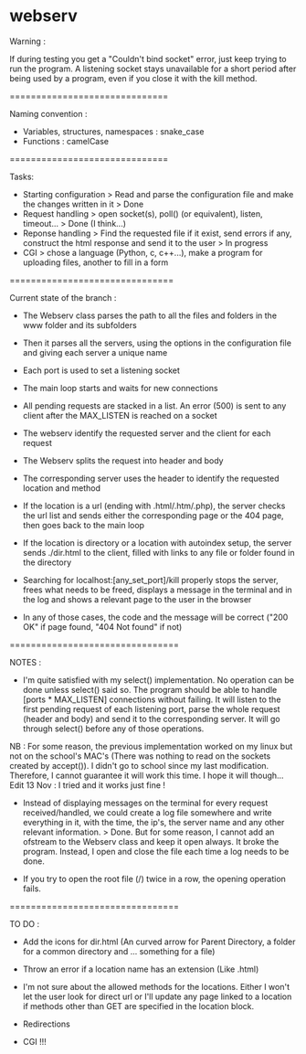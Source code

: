 # webserv

Warning :

If during testing you get a "Couldn't bind socket" error, just keep trying to run the program. A listening socket stays unavailable for a short period after being used by a program, even if you close it with the kill method.

==============================

Naming convention :

- Variables, structures, namespaces : snake_case
- Functions : camelCase

==============================

Tasks:

- Starting configuration > Read and parse the configuration file and make the changes written in it > Done
- Request handling > open socket(s), poll() (or equivalent), listen, timeout... > Done (I think...)
- Reponse handling > Find the requested file if it exist, send errors if any, construct the html response and send it to the user > In progress
- CGI > chose a language (Python, c, c++...), make a program for uploading files, another to fill in a form

===============================

Current state of the branch :

- The Webserv class parses the path to all the files and folders in the www folder and its subfolders

- Then it parses all the servers, using the options in the configuration file and giving each server a unique name

- Each port is used to set a listening socket

- The main loop starts and waits for new connections

- All pending requests are stacked in a list. An error (500) is sent to any client after the MAX_LISTEN is reached on a socket

- The webserv identify the requested server and the client for each request

- The Webserv splits the request into header and body

- The corresponding server uses the header to identify the requested location and method

- If the location is a url (ending with .html/.htm/.php), the server checks the url list and sends either the corresponding page or the 404 page, then goes back to the main loop

- If the location is directory or a location with autoindex setup, the server sends ./dir.html to the client, filled with links to any file or folder found in the directory

- Searching for localhost:[any_set_port]/kill properly stops the server, frees what needs to be freed, displays a message in the terminal and in the log and shows a relevant page to the user in the browser

- In any of those cases, the code and the message will be correct ("200 OK" if page found, "404 Not found" if not)

================================

NOTES :

- I'm quite satisfied with my select() implementation. No operation can be done unless select() said so. The program should be able to handle [ports * MAX_LISTEN] connections without failing. It will listen to the first pending request of each listening port, parse the whole request (header and body) and send it to the corresponding server. It will go through select() before any of those operations.

NB : For some reason, the previous implementation worked on my linux but not on the school's MAC's (There was nothing to read on the sockets created by accept()). I didn't go to school since my last modification. Therefore, I cannot guarantee it will work this time. I hope it will though...
Edit 13 Nov : I tried and it works just fine !

- Instead of displaying messages on the terminal for every request received/handled, we could create a log file somewhere and write everything in it, with the time, the ip's, the server name and any other relevant information. > Done. But for some reason, I cannot add an ofstream to the Webserv class and keep it open always. It broke the program. Instead, I open and close the file each time a log needs to be done.

- If you try to open the root file (/) twice in a row, the opening operation fails.

================================

TO DO :

- Add the icons for dir.html (An curved arrow for Parent Directory, a folder for a common directory and ... something for a file)

- Throw an error if a location name has an extension (Like .html)

- I'm not sure about the allowed methods for the locations. Either I won't let the user look for direct url or I'll update any page linked to a location if methods other than GET are specified in the location block.

- Redirections

- CGI !!!